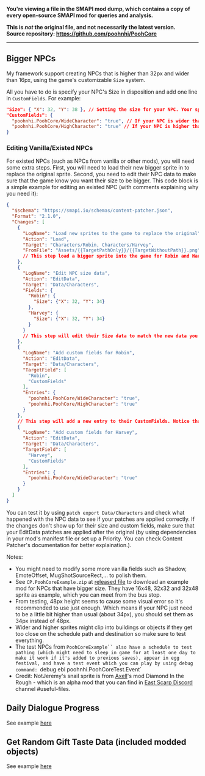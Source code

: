 **You're viewing a file in the SMAPI mod dump, which contains a copy of every open-source SMAPI mod
for queries and analysis.**

**This is _not_ the original file, and not necessarily the latest version.**  
**Source repository: https://github.com/poohnhi/PoohCore**

----

## Bigger NPCs

My framework support creating NPCs that is higher than 32px and wider than 16px, using the game's customizable `Size` system.

All you have to do is specify your NPC's Size in disposition and add one line in `CustomFields`. For example:

```json
﻿"Size": { "X": 32, "Y": 38 }, // Setting the size for your NPC. Your spritesheet for them should match this data. See example pack.
"CustomFields": {
  "poohnhi.PoohCore/WideCharacter": "true", // If your NPC is wider than 16px, put this in their CustomFields
  "poohnhi.PoohCore/HighCharacter": "true" // If your NPC is higher than 32px, put this in their CustomFields
}
```

### Editing Vanilla/Existed NPCs

For existed NPCs (such as NPCs from vanilla or other mods), you will need some extra steps. First, you will need to load their new bigger sprite in to replace the original sprite. Second, you need to edit their NPC data to make sure that the game know you want their size to be bigger. This code block is a simple example for editing an existed NPC (with comments explaining why you need it):
```json
{
  "$schema": "https://smapi.io/schemas/content-patcher.json",
  "Format": "2.1.0",
  "Changes": [
    {
      "LogName": "Load new sprites to the game to replace the original",
      "Action": "Load",
      "Target": "Characters/Robin, Characters/Harvey",
      "FromFile": "Assets/{{TargetPathOnly}}/{{TargetWithoutPath}}.png"
      // This step load a bigger sprite into the game for Robin and Harvey. It uses Content Patcher's tokens to shorten the process for multiple characters, but you can make it simpler by just calling the file path in case that you only want to edit one character. In this code here, it will load the file path at Assets/Characters/Robin.png and Assets/Characters/Harvey.png inside your mod folder. 
    },
    {
      "LogName": "Edit NPC size data",
      "Action": "EditData",
      "Target": "Data/Characters",
      "Fields": {
        "Robin": {
          "Size": {"X": 32, "Y": 34}
        },
        "Harvey": {
          "Size": {"X": 32, "Y": 34}
        }
      }
      // This step will edit their Size data to match the new data you specified. Notice that I'm using "Fields" here - this is needed because we only want to replace the Size and not the other original data. If you use "Entries", ALL of the original data will be overrwritten and we don't want it to happen.
    },
    {
      "LogName": "Add custom fields for Robin",
      "Action": "EditData",
      "Target": "Data/Characters",
      "TargetField": [
        "Robin",
        "CustomFields"
      ],
      "Entries": {
        "poohnhi.PoohCore/WideCharacter": "true",
        "poohnhi.PoohCore/HighCharacter": "true"
      }
    },
    // This step will add a new entry to their CustomFields. Notice that I'm using "TargetField" and "Entries" here. The reason for this is CustomFields can contains other mod's data and we should not touch it for better compatibility. If I use "Fields" like the Size patch above, it will replace their CustomFields and make it have only my own data. By using "TargetField" and "Entries", I won't replacing any existing data but instead add a new entry "poohnhi.PoohCore/WideCharacter": "true" to that NPC CustomFields. Do the same for other NPCs like Harvey if you want to change multiple NPCs data.
    {
      "LogName": "Add custom fields for Harvey",
      "Action": "EditData",
      "Target": "Data/Characters",
      "TargetField": [
        "Harvey",
        "CustomFields"
      ],
      "Entries": {
        "poohnhi.PoohCore/WideCharacter": "true"
      }
    }
  ]
}
```

You can test it by using `patch export Data/Characters` and check what happened with the NPC data to see if your patches are applied correctly. If the changes don't show up for their size and custom fields, make sure that your EditData patches are applied after the original (by using dependencies in your mod's manifest file or set up a Priority. You can check Content Patcher's documentation for better explaination.). 

Notes:
- You might need to modify some more vanilla fields such as Shadow, EmoteOffset, MugShotSourceRect,... to polish them.
- See `CP.PoohCoreExample.zip` at [released file](https://github.com/poohnhi/PoohCore/releases) to download an example mod for NPCs that have bigger size. They have 16x48, 32x32 and 32x48 sprite as example, which you can meet from the bus stop.
- From testing, 48px height seems to cause some visual error so it's recommended to use just enough. Which means if your NPC just need to be a little bit higher than usual (about 34px), you should set them as 34px instead of 48px.
- Wider and higher sprites might clip into buildings or objects if they get too close on the schedule path and destination so make sure to test everything.
- The test NPCs from `PoohCoreExample`` also have a schedule to test pathing (which might need to sleep in game for at least one day to make it work if it's added to previous saves), appear in egg festival, and have a test event which you can play by using debug command:
`debug ebi poohnhi.PoohCoreTest.Event`
- Credit: NotJeremy's snail sprite is from [Axell](https://next.nexusmods.com/profile/7thAxis/about-me?gameId=1303)'s mod Diamond In the Rough - which is an alpha mod that you can find in [East Scarp Discord](https://discord.gg/JgZtzUSXY3) channel #useful-files.

## Daily Dialogue Progress
See example [here](https://github.com/poohnhi/PoohCore/tree/main/.%5BCP%5D%20Daily%20Dialogue%20Progression%20Example)

## Get Random Gift Taste Data (included modded objects)
See example [here](https://github.com/poohnhi/PoohCore/tree/main/.%5BCP%5D%20More%20Gift%20Taste%20Reveal%20Dialogue)
